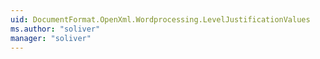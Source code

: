 ```yaml
---
uid: DocumentFormat.OpenXml.Wordprocessing.LevelJustificationValues
ms.author: "soliver"
manager: "soliver"
---
```

